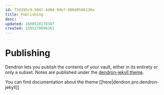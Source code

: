 ```yaml
---
id: 73d395c9-5041-4d0d-9db7-080d9586136e
title: Publishing
desc: ''
updated: 1608528178387
created: 1595170096361
---
```

# Publishing 

Dendron lets you publish the contents of your vault, either in its entirety or only a subset. Notes are published under the [dendron-jekyll theme](https://github.com/dendronhq/dendron-jekyll). 

You can find documentation about the theme [[here|dendron.pro.dendron-jekyll]]

